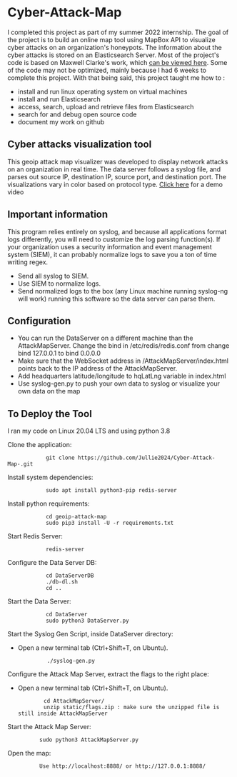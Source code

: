 # Cyber-Attack-Map

I completed this project as part of my summer 2022 internship. The goal of the project is to build an online map tool using MapBox API to visualize cyber attacks on an organization's honeypots. The information about the cyber attacks is stored on an Elasticsearch Server. Most of the project's code is based on Maxwell Clarke's work, which [can be viewed here](https://github.com/matthewclarkmay/geoip-attack-map.git). Some of the code may not be optimized, mainly because l had 6 weeks to complete this project. With that being said, this project taught me how to :
* install and run linux operating system on virtual machines
* install and run Elasticsearch
* access, search, upload and retrieve files from Elasticsearch 
* search for and debug open source code
* document my work on github

## Cyber attacks visualization tool

This geoip attack map visualizer was developed to display network attacks on an organization in real time. The data server follows a syslog file, and parses out source IP, destination IP, source port, and destination port. The visualizations vary in color based on protocol type. [Click here](https://www.youtube.com/watch?v=t8NOJqvydkA) for a demo video

## Important information
This program relies entirely on syslog, and because all applications format logs differently, you will need to customize the log parsing function(s). If your organization uses a security information and event management system (SIEM), it can probably normalize logs to save you a ton of time writing regex.

* Send all syslog to SIEM.
* Use SIEM to normalize logs.
* Send normalized logs to the box (any Linux machine running syslog-ng will work) running this software so the data server can parse them.

## Configuration
* You can run the DataServer on a different machine than the AttackMapServer. Change the bind in /etc/redis/redis.conf from change bind 127.0.0.1 to bind 0.0.0.0
* Make sure that the WebSocket address in /AttackMapServer/index.html points back to the IP address of the AttackMapServer.
* Add headquarters latitude/longitude to hqLatLng variable in index.html
* Use syslog-gen.py to push your own data to syslog or visualize your own data on the map

## To Deploy the Tool

I ran my code on Linux 20.04 LTS and using python 3.8

Clone the application:

                git clone https://github.com/Jullie2024/Cyber-Attack-Map-.git
               
Install system dependencies:

                sudo apt install python3-pip redis-server
                
Install python requirements:

                cd geoip-attack-map
                sudo pip3 install -U -r requirements.txt
Start Redis Server:

                redis-server              
Configure the Data Server DB:

                cd DataServerDB
                ./db-dl.sh
                cd ..   
Start the Data Server:

                cd DataServer
                sudo python3 DataServer.py
Start the Syslog Gen Script, inside DataServer directory:

* Open a new terminal tab (Ctrl+Shift+T, on Ubuntu).

               ./syslog-gen.py                 
Configure the Attack Map Server, extract the flags to the right place:

* Open a new terminal tab (Ctrl+Shift+T, on Ubuntu).

              cd AttackMapServer/
              unzip static/flags.zip : make sure the unzipped file is still inside AttackMapServer
Start the Attack Map Server:

              sudo python3 AttackMapServer.py
Open the map:

              Use http://localhost:8888/ or http://127.0.0.1:8888/

